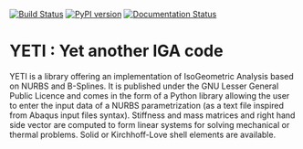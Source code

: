 [![Build Status](https://github.com/arnaudduval/yeti/actions/workflows/ci.yml/badge.svg)](https://github.com/arnaudduval/yeti/actions/workflows/ci.yml)
[![PyPI version](https://img.shields.io/pypi/v/yeti-iga.svg)](https://pypi.org/project/yeti-iga/)
[![Documentation Status](https://readthedocs.org/projects/yeti-iga-documentation/badge/?version=latest)](https://yeti-iga-documentation.readthedocs.io/en/latest/)

# YETI : Yet another IGA code
YETI is a library offering an implementation of IsoGeometric Analysis based on NURBS and B-Splines. It is published under the GNU Lesser General Public Licence and comes in the form of a Python library allowing the user to enter the input data of a NURBS parametrization (as a text file inspired from Abaqus  input files syntax). Stiffness and mass matrices and right hand side vector are computed to form linear systems for solving mechanical or thermal problems. Solid or Kirchhoff-Love shell elements are available.
